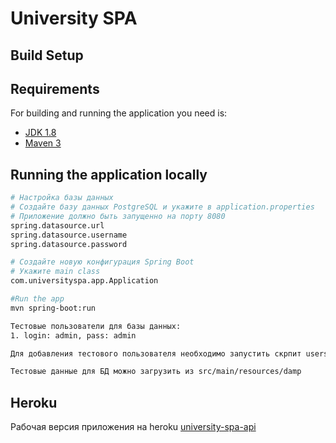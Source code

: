 # University SPA

## Build Setup

## Requirements

For building and running the application you need is:

- [JDK 1.8](http://www.oracle.com/technetwork/java/javase/downloads/jdk8-downloads-2133151.html)
- [Maven 3](https://maven.apache.org)

## Running the application locally
``` bash
# Настройка базы данных
# Создайте базу данных PostgreSQL и укажите в application.properties
# Приложение должно быть запущенно на порту 8080
spring.datasource.url
spring.datasource.username
spring.datasource.password

# Создайте новую конфигурация Spring Boot
# Укажите main class
com.universityspa.app.Application

#Run the app
mvn spring-boot:run

Тестовые пользователи для базы данных:
1. login: admin, pass: admin

Для добавления тестового пользователя необходимо запустить скрпит users.sql из src/main/recources/sql-data-scripts

Тестовые данные для БД можно загрузить из src/main/resources/damp
```

## Heroku
Рабочая версия приложения на heroku [university-spa-api](https://university-spa-api.herokuapp.com/)
